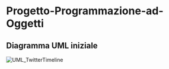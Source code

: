 # Progetto-Programmazione-ad-Oggetti

## Diagramma UML iniziale

![UML_TwitterTimeline](https://user-images.githubusercontent.com/58491641/83081774-bf5d2780-a081-11ea-833e-16de434e0c61.jpg)

